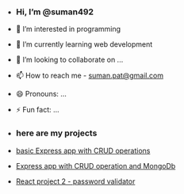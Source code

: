- ### Hi, I’m @suman492
- 👀 I’m interested in programming
- 🌱 I’m currently learning web development
- 💞️ I’m looking to collaborate on ...
- 📫 How to reach me - suman.pat@gmail.com
- 😄 Pronouns: ...
- ⚡ Fun fact: ...

- ### here are my projects
- [basic Express app with CRUD operations](https://github.com/suman492/expressApplvl1)
- [Express app with CRUD operation and MongoDb](https://github.com/suman492/express-with-db)
- [React project 2 - password validator](https://github.com/suman492/reactProjects/tree/main/password-validator)

<!---
suman492/suman492 is a ✨ special ✨ repository because its `README.md` (this file) appears on your GitHub profile.
You can click the Preview link to take a look at your changes.
--->
